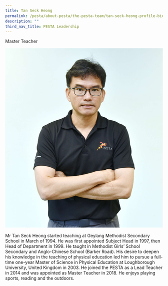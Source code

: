 ```yaml
---
title: Tan Seck Heong
permalink: /pesta/about-pesta/the-pesta-team/tan-seck-heong-profile-bio-2019/
description: ""
third_nav_title: PESTA Leadership
---
```

Master Teacher

![](/images/Staff%20Photos/seck%20heong1.JPG)

Mr Tan Seck Heong started teaching at Geylang Methodist Secondary School in March of 1994. He was first appointed Subject Head in 1997, then Head of Department in 1999. He taught in Methodist Girls’ School Secondary and Anglo-Chinese School (Barker Road). His desire to deepen his knowledge in the teaching of physical education led him to pursue a full-time one-year Master of Science in Physical Education at Loughborough University, United Kingdom in 2003. He joined the PESTA as a Lead Teacher in 2014 and was appointed as Master Teacher in 2018. He enjoys playing sports, reading and the outdoors.<p></p>